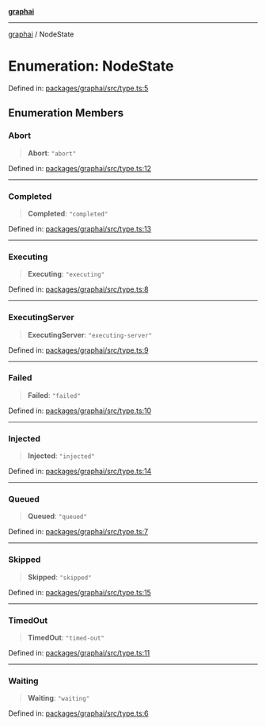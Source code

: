 [**graphai**](../README.md)

***

[graphai](../globals.md) / NodeState

# Enumeration: NodeState

Defined in: [packages/graphai/src/type.ts:5](https://github.com/kawamataryo/graphai/blob/d1a2c5ee2f62deae7af78fb66f65face3cfa29fb/packages/graphai/src/type.ts#L5)

## Enumeration Members

### Abort

> **Abort**: `"abort"`

Defined in: [packages/graphai/src/type.ts:12](https://github.com/kawamataryo/graphai/blob/d1a2c5ee2f62deae7af78fb66f65face3cfa29fb/packages/graphai/src/type.ts#L12)

***

### Completed

> **Completed**: `"completed"`

Defined in: [packages/graphai/src/type.ts:13](https://github.com/kawamataryo/graphai/blob/d1a2c5ee2f62deae7af78fb66f65face3cfa29fb/packages/graphai/src/type.ts#L13)

***

### Executing

> **Executing**: `"executing"`

Defined in: [packages/graphai/src/type.ts:8](https://github.com/kawamataryo/graphai/blob/d1a2c5ee2f62deae7af78fb66f65face3cfa29fb/packages/graphai/src/type.ts#L8)

***

### ExecutingServer

> **ExecutingServer**: `"executing-server"`

Defined in: [packages/graphai/src/type.ts:9](https://github.com/kawamataryo/graphai/blob/d1a2c5ee2f62deae7af78fb66f65face3cfa29fb/packages/graphai/src/type.ts#L9)

***

### Failed

> **Failed**: `"failed"`

Defined in: [packages/graphai/src/type.ts:10](https://github.com/kawamataryo/graphai/blob/d1a2c5ee2f62deae7af78fb66f65face3cfa29fb/packages/graphai/src/type.ts#L10)

***

### Injected

> **Injected**: `"injected"`

Defined in: [packages/graphai/src/type.ts:14](https://github.com/kawamataryo/graphai/blob/d1a2c5ee2f62deae7af78fb66f65face3cfa29fb/packages/graphai/src/type.ts#L14)

***

### Queued

> **Queued**: `"queued"`

Defined in: [packages/graphai/src/type.ts:7](https://github.com/kawamataryo/graphai/blob/d1a2c5ee2f62deae7af78fb66f65face3cfa29fb/packages/graphai/src/type.ts#L7)

***

### Skipped

> **Skipped**: `"skipped"`

Defined in: [packages/graphai/src/type.ts:15](https://github.com/kawamataryo/graphai/blob/d1a2c5ee2f62deae7af78fb66f65face3cfa29fb/packages/graphai/src/type.ts#L15)

***

### TimedOut

> **TimedOut**: `"timed-out"`

Defined in: [packages/graphai/src/type.ts:11](https://github.com/kawamataryo/graphai/blob/d1a2c5ee2f62deae7af78fb66f65face3cfa29fb/packages/graphai/src/type.ts#L11)

***

### Waiting

> **Waiting**: `"waiting"`

Defined in: [packages/graphai/src/type.ts:6](https://github.com/kawamataryo/graphai/blob/d1a2c5ee2f62deae7af78fb66f65face3cfa29fb/packages/graphai/src/type.ts#L6)
